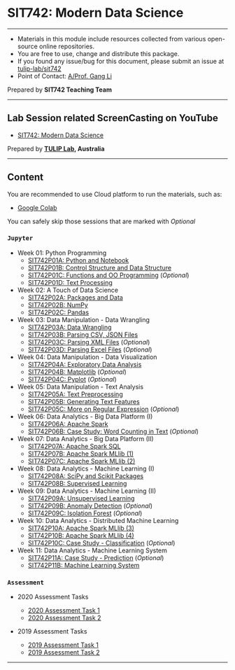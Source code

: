 # SIT742: Modern Data Science 

---
- Materials in this module include resources collected from various open-source online repositories.
- You are free to use, change and distribute this package.
- If you found any issue/bug for this document, please submit an issue at [tulip-lab/sit742](https://github.com/tulip-lab/sit742/issues)
- Point of Contact: [A/Prof. Gang Li](https://github.com/tuliplab)

Prepared by **SIT742 Teaching Team**

---

## Lab Session related ScreenCasting on YouTube

- [SIT742: Modern Data Science](https://www.youtube.com/channel/UCa4FyLtoc_2cNFOVT6bSMLQ)  

Prepared by **[TULIP Lab](http://www.tulip.org.au), Australia**

---

## Content

You are recommended to use Cloud platform to run the materials, such as:

- [Google Colab](http://colab.research.google.com)

You can safely skip those sessions that are marked with *Optional*

### `Jupyter`

* Week 01: Python Programming
  * [SIT742P01A: Python and Notebook](Jupyter/SIT742P01A-Python.ipynb)
  * [SIT742P01B: Control Structure and Data Structure](Jupyter/SIT742P01B-ControlAdvData.ipynb)
  * [SIT742P01C: Functions and OO Programming](Jupyter/SIT742P01C-FunctionOO.ipynb)  (*Optional*)
  * [SIT742P01D: Text Processing](Jupyter/SIT742P01D-TextProcess.ipynb)
* Week 02: A Touch of Data Science
  * [SIT742P02A: Packages and Data](Jupyter/SIT742P02A-PackagesAndData.ipynb)
  * [SIT742P02B: NumPy](Jupyter/SIT742P02B-StructuredDataNumPy.ipynb)
  * [SIT742P02C: Pandas](Jupyter/SIT742P02C-OperationsinPandas.ipynb)
* Week 03: Data Manipulation - Data Wrangling
  * [SIT742P03A: Data Wrangling](Jupyter/SIT742P03A-DataWrangling.ipynb)
  * [SIT742P03B: Parsing CSV, JSON Files](Jupyter/SIT742P03B-ParsingCSVJSONFiles.ipynb)
  * [SIT742P03C: Parsing XML Files](Jupyter/SIT742P03C-ParsingXMLFiles.ipynb)  (*Optional*)
  * [SIT742P03D: Parsing Excel Files](Jupyter/SIT742P03D-ParsingExcelFiles.ipynb)  (*Optional*)
* Week 04: Data Manipulation - Data Visualization
  * [SIT742P04A: Exploratory Data Analysis](Jupyter/SIT742P04A-ExploratoryDA.ipynb)
  * [SIT742P04B: Matplotlib](Jupyter/SIT742P04B-Matplotlib.ipynb)  (*Optional*)
  * [SIT742P04C: Pyplot](Jupyter/SIT742P04C-Pyplot.ipynb)  (*Optional*)
* Week 05: Data Manipulation - Text Analysis
  * [SIT742P05A: Text Preprocessing](Jupyter/SIT742P05A-TextPreprocessing.ipynb)
  * [SIT742P05B: Generating Text Features](Jupyter/SIT742P05B-TextFeatures.ipynb) 
  * [SIT742P05C: More on Regular Expression](Jupyter/SIT742P05C-MoreRegEx.ipynb)  (*Optional*)
* Week 06: Data Analytics - Big Data Platform (I)
  * [SIT742P06A: Apache Spark](Jupyter/SIT742P06A-Spark.ipynb)
  * [SIT742P06B: Case Study: Word Counting in Text](Jupyter/SIT742P06B-CS-WordCount.ipynb)  (*Optional*)
* Week 07: Data Analytics - Big Data Platform (II)
  * [SIT742P07A: Apache Spark SQL](Jupyter/SIT742P07A-SparkSQL.ipynb)
  * [SIT742P07B: Apache Spark MLlib (1)](Jupyter/SIT742P07B-MLlib-DataType.ipynb)
  * [SIT742P07C: Apache Spark MLlib (2)](Jupyter/SIT742P07C-MLlib-OHE.ipynb)
* Week 08: Data Analytics - Machine Learning (I)
  * [SIT742P08A: SciPy and Scikit Packages](Jupyter/SIT742P08A-SciPyScikit.ipynb)
  * [SIT742P08B: Supervised Learning](Jupyter/SIT742P08B-Supervised.ipynb)
* Week 09: Data Analytics - Machine Learning (II)
  * [SIT742P09A: Unsupervised Learning](Jupyter/SIT742P09A-Unsupervised.ipynb)
  * [SIT742P09B: Anomaly Detection](Jupyter/SIT742P09B-AbnomalyDetection.ipynb)  (*Optional*)
  * [SIT742P09C: Isolation Forest](Jupyter/SIT742P09C-IsolationForest.ipynb)  (*Optional*)
* Week 10: Data Analytics - Distributed Machine Learning 
  * [SIT742P10A: Apache Spark MLlib (3)](Jupyter/SIT742P10A-MLlib-Supervised.ipynb)
  * [SIT742P10B: Apache Spark MLlib (4)](Jupyter/SIT742P10B-MLlib-Unsupervised.ipynb)
  * [SIT742P10C: Case Study - Classification](Jupyter/SIT742P10C-CS-Classification.ipynb) (*Optional*)
* Week 11: Data Analytics - Machine Learning System
  * [SIT742P11A: Case Study - Prediction](Jupyter/SIT742P11A-CS-Prediction.ipynb) (*Optional*)
  * [SIT742P11B: Machine Learning System](Jupyter/SIT742P11B-MLSystem.ipynb) 
  

### `Assessment` 

* 2020 Assessment Tasks 
  * [2020 Assessment Task 1](Assessment/2020/SIT742Task1.ipynb) 
  * [2020 Assessment Task 2](Assessment/2020/SIT742Task2.ipynb) 

* 2019 Assessment Tasks 
  * [2019 Assessment Task 1](Assessment/2019/SIT742Task1.ipynb)  
  * [2019 Assessment Task 2](Assessment/2019/SIT742Task2.ipynb)

---
